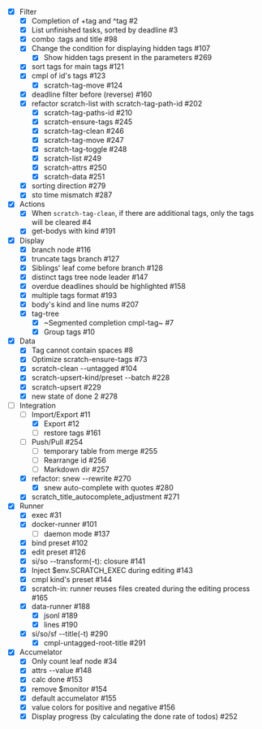 - [x] Filter
  - [x] Completion of +tag and ^tag #2
  - [x] List unfinished tasks, sorted by deadline #3
  - [x] combo :tags and title #98
  - [x] Change the condition for displaying hidden tags #107
    - [x] Show hidden tags present in the parameters #269
  - [x] sort tags for main tags #121
  - [x] cmpl of id's tags #123
    - [x] scratch-tag-move #124
  - [x] deadline filter before (reverse) #160
  - [x] refactor scratch-list with scratch-tag-path-id #202
    - [x] scratch-tag-paths-id #210
    - [x] scratch-ensure-tags #245
    - [x] scratch-tag-clean #246
    - [x] scratch-tag-move #247
    - [x] scratch-tag-toggle #248
    - [x] scratch-list #249
    - [x] scratch-attrs #250
    - [x] scratch-data #251
  - [x] sorting direction #279
  - [x] sto time mismatch #287
- [x] Actions
  - [x] When `scratch-tag-clean`, if there are additional tags, only the tags will be cleared #4
  - [x] get-bodys with kind #191
- [x] Display
  - [x] branch node #116
  - [x] truncate tags branch #127
  - [x] Siblings' leaf come before branch #128
  - [x] distinct tags tree node leader #147
  - [x] overdue deadlines should be highlighted #158
  - [x] multiple tags format #193
  - [x] body's kind and line nums #207
  - [x] tag-tree
    - [x] ~Segmented completion cmpl-tag~ #7
    - [x] Group tags #10
- [x] Data
  - [x] Tag cannot contain spaces #8
  - [x] Optimize scratch-ensure-tags #73
  - [x] scratch-clean --untagged #104
  - [x] scratch-upsert-kind/preset --batch #228
  - [x] scratch-upsert #229
  - [x] new state of done 2 #278
- [ ] Integration
  - [ ] Import/Export #11
    - [x] Export #12
    - [ ] restore tags #161
  - [ ] Push/Pull #254
    - [ ] temporary table from merge #255
    - [ ] Rearrange id #256
    - [ ] Markdown dir #257
  - [x] refactor: snew --rewrite #270
    - [x] snew auto-complete with quotes #280
  - [x] scratch_title_autocomplete_adjustment #271
- [x] Runner
  - [x] exec #31
  - [x] docker-runner #101
    - [ ] daemon mode #137
  - [x] bind preset #102
  - [x] edit preset #126
  - [x] si/so --transform(-t): closure #141
  - [x] Inject $env.SCRATCH_EXEC during editing #143
  - [x] cmpl kind's preset #144
  - [x] scratch-in: runner reuses files created during the editing process #165
  - [x] data-runner #188
    - [x] jsonl #189
    - [x] lines #190
  - [x] si/so/sf --title(-t) #290
    - [x] cmpl-untagged-root-title #291
- [x] Accumelator
  - [x] Only count leaf node #34
  - [x] attrs --value #148
  - [x] calc done #153
  - [x] remove $monitor #154
  - [x] default accumelator #155
  - [x] value colors for positive and negative #156
  - [x] Display progress (by calculating the done rate of todos) #252